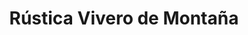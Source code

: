 ---
title: "Rústica Vivero de Montaña"
url: /las-vegas-potrerillos/rustica-vivero-de-montana/
shop: Garten-Center
---